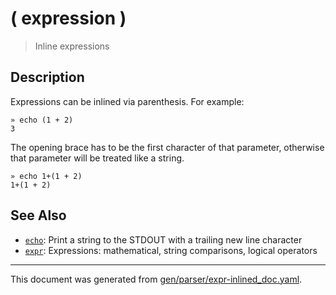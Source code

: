 # ( expression )

> Inline expressions

## Description

Expressions can be inlined via parenthesis. For example:

```
» echo (1 + 2)
3
```

The opening brace has to be the first character of that parameter, otherwise
that parameter will be treated like a string.

```
» echo 1+(1 + 2)
1+(1 + 2)
```



## See Also

* [`echo`](../commands/out.md):
  Print a string to the STDOUT with a trailing new line character
* [`expr`](../commands/expr.md):
  Expressions: mathematical, string comparisons, logical operators

<hr/>

This document was generated from [gen/parser/expr-inlined_doc.yaml](https://github.com/lmorg/murex/blob/master/gen/parser/expr-inlined_doc.yaml).
